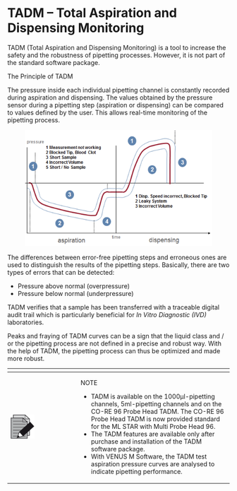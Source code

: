 # TADM – Total Aspiration and Dispensing Monitoring

TADM (Total Aspiration and Dispensing Monitoring) is a tool to increase the safety and the robustness of pipetting processes. However, it is not part of the standard software package.&#x20;

The Principle of TADM&#x20;

The pressure inside each individual pipetting channel is constantly recorded during aspiration and dispensing. The values obtained by the pressure sensor during a pipetting step (aspiration or dispensing) can be compared to values defined by the user. This allows real-time monitoring of the pipetting process.&#x20;

<figure><img src="../../../../.gitbook/assets/image (7).png" alt=""><figcaption></figcaption></figure>

The differences between error-free pipetting steps and erroneous ones are used to distinguish the results of the pipetting steps. Basically, there are two types of errors that can be detected:&#x20;

* Pressure above normal (overpressure)&#x20;
* Pressure below normal (underpressure)&#x20;

TADM verifies that a sample has been transferred with a traceable digital audit trail which is particularly beneficial for _In Vitro Diagnostic (IVD)_ laboratories.&#x20;

Peaks and fraying of TADM curves can be a sign that the liquid class and / or the pipetting process are not defined in a precise and robust way. With the help of TADM, the pipetting process can thus be optimized and made more robust.&#x20;

<table data-header-hidden><thead><tr><th width="145"></th><th></th></tr></thead><tbody><tr><td><img src="../../../../.gitbook/assets/image (1) (1) (1) (1).png" alt="" data-size="original"></td><td><p>NOTE</p><ul><li>TADM is available on the 1000μl-pipetting channels, 5ml-pipetting channels and on the CO-RE 96 Probe Head TADM. The CO-RE 96 Probe Head TADM is now provided standard for the ML STAR with Multi Probe Head 96. </li><li>The TADM features are available only after purchase and installation of the TADM software package. </li><li>With VENUS M Software, the TADM test aspiration pressure curves are analysed to indicate pipetting performance.</li></ul></td></tr></tbody></table>
